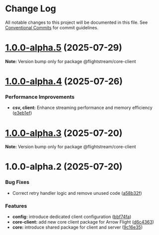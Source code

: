 # Change Log

All notable changes to this project will be documented in this file.
See [Conventional Commits](https://conventionalcommits.org) for commit guidelines.

# [1.0.0-alpha.5](https://github.com/ggauravr/flightstream/compare/@flightstream/core-client@1.0.0-alpha.4...@flightstream/core-client@1.0.0-alpha.5) (2025-07-29)

**Note:** Version bump only for package @flightstream/core-client





# [1.0.0-alpha.4](https://github.com/ggauravr/flightstream/compare/@flightstream/core-client@1.0.0-alpha.3...@flightstream/core-client@1.0.0-alpha.4) (2025-07-26)


### Performance Improvements

* **csv, client:** Enhance streaming performance and memory efficiency ([e3eb1ef](https://github.com/ggauravr/flightstream/commit/e3eb1ef5cc578822d53aaddf407ce1af21fd999a))





# [1.0.0-alpha.3](https://github.com/ggauravr/flightstream/compare/@flightstream/core-client@1.0.0-alpha.2...@flightstream/core-client@1.0.0-alpha.3) (2025-07-20)

**Note:** Version bump only for package @flightstream/core-client





# 1.0.0-alpha.2 (2025-07-20)


### Bug Fixes

* Correct retry handler logic and remove unused code ([a58b32f](https://github.com/ggauravr/flightstream/commit/a58b32fdb7b8b70680edb2919a8bdca3f71015e1))


### Features

* **config:** introduce dedicated client configuration ([bbf74fa](https://github.com/ggauravr/flightstream/commit/bbf74faf496a6dce76d20ff42ceb269ee62a79c5))
* **core-client:** add new core client package for Arrow Flight ([d6c4363](https://github.com/ggauravr/flightstream/commit/d6c436339da2e941876964ec1675763c3373d75c))
* **core:** introduce shared package for client and server ([9c16e35](https://github.com/ggauravr/flightstream/commit/9c16e3596e2a63d09974d58343ece8248a604da4))
